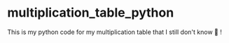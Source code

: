 # multiplication_table_python

This is my python code for my multiplication table that I still don't know 🤣 !
